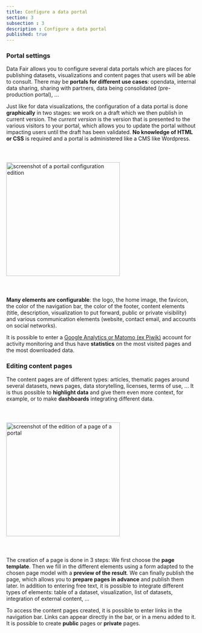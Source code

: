 ```yaml
---
title: Configure a data portal
section: 3
subsection : 3
description : Configure a data portal
published: true
---
```


### Portal settings

Data Fair allows you to configure several data portals which are places for publishing datasets, visualizations and content pages that users will be able to consult. There may be **portals for different use cases**: opendata, internal data sharing, sharing with partners, data being consolidated (pre-production portal), ...

Just like for data visualizations, the configuration of a data portal is done **graphically** in two stages: we work on a draft which we then publish in current version. The *current version* is the version that is presented to the various visitors to your portal, which allows you to update the portal without impacting users until the draft has been validated. **No knowledge of HTML or CSS** is required and a portal is administered like a CMS like Wordpress.

<img src="./images/functional-presentation/configuration-portail.jpg"
     height="300" style="margin:40px auto;" alt="screenshot of a portail configuration edition" />

**Many elements are configurable**: the logo, the home image, the favicon, the color of the navigation bar, the color of the footer, content elements (title, description, visualization to put forward, public or private visibility) and various communication elements (website, contact email, and accounts on social networks).

It is possible to enter a [Google Analytics or Matomo (ex Piwik)](./analytics) account for activity monitoring and thus have **statistics** on the most visited pages and the most downloaded data.

### Editing content pages

The content pages are of different types: articles, thematic pages around several datasets, news pages, data storytelling, licenses, terms of use, ...
It is thus possible to **highlight data** and give them even more context, for example, or to make **dashboards** integrating different data.

<img src="./images/functional-presentation/foncier-edit.jpg"
     height="300" style="margin:40px auto;" alt="screenshot of the edition of a page of a portal" />

The creation of a page is done in 3 steps: We first choose the **page template**. Then we fill in the different elements using a form adapted to the chosen page model with a **preview of the result**. We can finally publish the page, which allows you to **prepare pages in advance** and publish them later. In addition to entering free text, it is possible to integrate different types of elements: table of a dataset, visualization, list of datasets, integration of external content, ...

To access the content pages created, it is possible to enter links in the navigation bar. Links can appear directly in the bar, or in a menu added to it. It is possible to create **public** pages or **private** pages.

